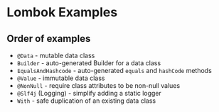 # Lombok Examples

## Order of examples

- `@Data` - mutable data class
- `Builder` - auto-generated Builder for a data class
- `EqualsAndHashcode` - auto-generated `equals` and `hashCode` methods
- `@Value` - immutable data class
- `@NonNull` - require class attributes to be non-null values
- `@Slf4j` (Logging) - simplify adding a static logger
- `With` - safe duplication of an existing data class